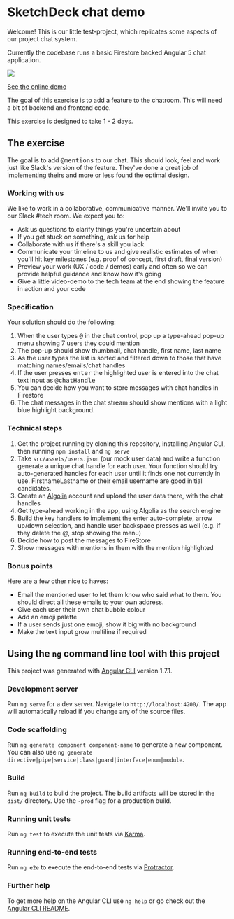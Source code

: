 # SketchDeck chat demo

Welcome! This is our little test-project, which replicates some aspects of our project chat system.

Currently the codebase runs a basic Firestore backed Angular 5 chat application.

<a href="https://sketchdeck.github.io/demo-chat/">
<img src="https://sketchdeck.github.io/demo-chat/preview.png">
</a>

[See the online demo](https://sketchdeck.github.io/demo-chat/)

The goal of this exercise is to add a feature to the chatroom. This will need a bit of backend and frontend code.

This exercise is designed to take 1 - 2 days.


## The exercise

The goal is to add <kbd>@mentions</kbd> to our chat. This should look, feel and work just like Slack's version of the feature. They've done a great job of implementing theirs and more or less found the optimal design. 

### Working with us

We like to work in a collaborative, communicative manner. We'll invite you to our Slack #tech room. We expect you to:
- Ask us questions to clarify things you're uncertain about
- If you get stuck on something, ask us for help
- Collaborate with us if there's a skill you lack
- Communicate your timeline to us and give realistic estimates of when you'll hit key milestones (e.g. proof of concept, first draft, final version)
- Preview your work (UX / code / demos) early and often so we can provide helpful guidance and know how it's going
- Give a little video-demo to the tech team at the end showing the feature in action and your code


### Specification

Your solution should do the following:
1. When the user types <kbd>@</kbd> in the chat control, pop up a type-ahead pop-up menu showing 7 users they could mention
2. The pop-up should show thumbnail, chat handle, first name, last name
3. As the user types the list is sorted and filtered down to those that have matching names/emails/chat handles
4. If the user presses <kbd>enter</kbd> the highlighted user is entered into the chat text input as <kbd>@chatHandle</kbd>
5. You can decide how you want to store messages with chat handles in Firestore
6. The chat messages in the chat stream should show mentions with a light blue highlight background.


### Technical steps 

1. Get the project running by cloning this repository, installing Angular CLI, then running `npm install` and `ng serve`
2. Take `src/assets/users.json` (our mock user data) and write a function generate a unique chat handle for each user. Your function should try auto-generated handles for each user until it finds one not currently in use. FirstnameLastname or their email username are good initial candidates.
3. Create an <a href="https://algolia.com">Algolia</a> account and upload the user data there, with the chat handles
4. Get type-ahead working in the app, using Algolia as the search engine
5. Build the key handlers to implement the enter auto-complete, arrow up/down selection, and handle user backspace presses as well (e.g. if they delete the @, stop showing the menu)
6. Decide how to post the messages to FireStore
7. Show messages with mentions in them with the mention highlighted


### Bonus points

Here are a few other nice to haves:
- Email the mentioned user to let them know who said what to them. You should direct all these emails to your own address.
- Give each user their own chat bubble colour
- Add an emoji palette
- If a user sends just one emoji, show it big with no background
- Make the text input grow multiline if required







## Using the `ng` command line tool with this project

This project was generated with [Angular CLI](https://github.com/angular/angular-cli) version 1.7.1.

### Development server

Run `ng serve` for a dev server. Navigate to `http://localhost:4200/`. The app will automatically reload if you change any of the source files.

### Code scaffolding

Run `ng generate component component-name` to generate a new component. You can also use `ng generate directive|pipe|service|class|guard|interface|enum|module`.

### Build

Run `ng build` to build the project. The build artifacts will be stored in the `dist/` directory. Use the `-prod` flag for a production build.

### Running unit tests

Run `ng test` to execute the unit tests via [Karma](https://karma-runner.github.io).

### Running end-to-end tests

Run `ng e2e` to execute the end-to-end tests via [Protractor](http://www.protractortest.org/).

### Further help

To get more help on the Angular CLI use `ng help` or go check out the [Angular CLI README](https://github.com/angular/angular-cli/blob/master/README.md).
